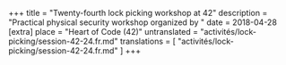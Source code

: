 +++
title = "Twenty-fourth lock picking workshop at 42"
description = "Practical physical security workshop organized by "
date = 2018-04-28
[extra]
place = "Heart of Code (42)"
untranslated = "activités/lock-picking/session-42-24.fr.md"
translations = [
    "activités/lock-picking/session-42-24.fr.md"
]
+++
